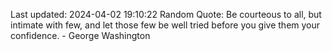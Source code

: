 Last updated: 2024-04-02 19:10:22
Random Quote: Be courteous to all, but intimate with few, and let those few be well tried before you give them your confidence. - George Washington